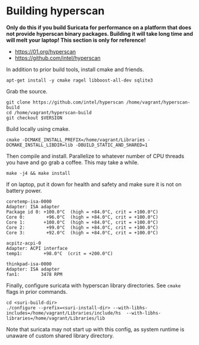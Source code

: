 # Building hyperscan

**Only do this if you build Suricata for performance on a platform that does not provide hyperscan binary packages. Building it will take long time and will melt your laptop! This section is only for reference!**

 * https://01.org/hyperscan
 * https://github.com/intel/hyperscan

In addition to prior build tools, install cmake and friends.

```
apt-get install -y cmake ragel libboost-all-dev sqlite3
```

Grab the source.

```
git clone https://github.com/intel/hyperscan /home/vagrant/hyperscan-build
cd /home/vagrant/hyperscan-build
git checkout $VERSION
```

Build locally using cmake.

```
cmake -DCMAKE_INSTALL_PREFIX=/home/vagrant/Libraries -DCMAKE_INSTALL_LIBDIR=lib -DBUILD_STATIC_AND_SHARED=1
```

Then compile and install. Parallelize to whatever number of CPU threads you have and go grab a coffee. This may take a while.

```
make -j4 && make install
```

If on laptop, put it down for health and safety and make sure it is not on battery power.

```
coretemp-isa-0000
Adapter: ISA adapter
Package id 0: +100.0°C  (high = +84.0°C, crit = +100.0°C)
Core 0:        +96.0°C  (high = +84.0°C, crit = +100.0°C)
Core 1:       +100.0°C  (high = +84.0°C, crit = +100.0°C)
Core 2:        +99.0°C  (high = +84.0°C, crit = +100.0°C)
Core 3:        +92.0°C  (high = +84.0°C, crit = +100.0°C)

acpitz-acpi-0
Adapter: ACPI interface
temp1:        +98.0°C  (crit = +200.0°C)

thinkpad-isa-0000
Adapter: ISA adapter
fan1:        3478 RPM
```

Finally, configure suricata with hyperscan library directories. See `cmake` flags in prior commands.

```
cd <suri-build-dir>
./configure --prefix=<suri-install-dir> --with-libhs-includes=/home/vagrant/Libraries/include/hs  --with-libhs-libraries=/home/vagrant/Libraries/lib
```

Note that suricata may not start up with this config, as system runtime is unaware of custom shared library directory.

